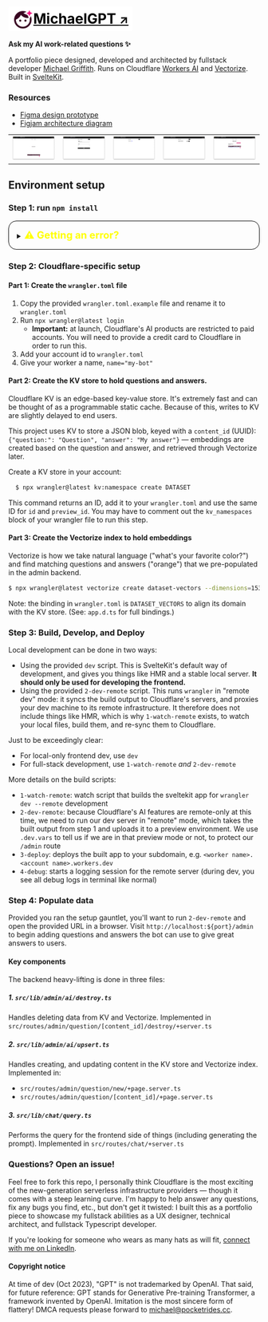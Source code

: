 # [<span style="background:#fff;border-radius:4px;padding:.5rem;vertical-align:middle;color:#000;text-decoration:underline"><img src="static/icon-michaelgpt.svg" width="42" height="42" align="center"/>MichaelGPT <small>↗</small></span>](https://michaelgpt.pocketrides.workers.dev/)

**Ask my AI work-related questions ✨**

A portfolio piece designed, developed and architected by fullstack developer [Michael Griffith](https://linkedin.com/in/mjg000000). Runs on Cloudflare [Workers AI](https://developers.cloudflare.com/workers-ai/tutorials/build-a-retrieval-augmented-generation-ai/) and [Vectorize](https://developers.cloudflare.com/vectorize/). Built in [SvelteKit](https://kit.svelte.dev).

### Resources

- [Figma design prototype](https://www.figma.com/proto/SEYbpEiyZsT6V3XsGH9F04/MichaelGPT)
- [Figjam architecture diagram](https://www.figma.com/file/KsNtdYQF0H8tCEDnhl5ANm/MichaelGPT---Architecture)

<table><tr>
<td><img alt="Landing" src="docs/screenshots/1.png"/></td>
<td><img alt="Adding a question" src="docs/screenshots/2.png"/></td>
<td><img alt="Waiting for KV to process" src="docs/screenshots/3.png"/></td>
<td><img alt="List of questions" src="docs/screenshots/4.png"/></td>
<td><img alt="Chatbot answering" src="docs/screenshots/5.png"/></td>
</tr></table>

## Environment setup

### Step 1: run `npm install`

<details style="border:1px solid #000;padding:1rem 1rem;border-radius:1rem;margin-bottom: 1rem;">
<summary><span style="font-size:1.25rem;font-weight:bold;color:#ff0;">⚠️ Getting an error?</span></summary>

`SyntaxError: Named export 'Ai' not found.`  
**How to resolve:** The Cloudflare AI library shipped in CommonJS format. Hopefully this is fixed soon!

#### Step 1:

Add `"type":"module"` to `node_modules/@cloudflare/ai/package.json`

#### Step 2:

Open `node_modules/@cloudflare/ai/dist` and add `.js` to the ends of the imports, **in all files.**

##### Before (`ai.js`):

```
import { Tensor, TensorType } from "./tensor";
import { InferenceSession } from "./session";
import { resnetLabels } from "./labels";
```

##### After (repeat this for all files):

```
import { Tensor, TensorType } from "./tensor.js";
import { InferenceSession } from "./session.js";
import { resnetLabels } from "./labels.js";
```

</details>

### Step 2: Cloudflare-specific setup

#### Part 1: Create the `wrangler.toml` file

1. Copy the provided `wrangler.toml.example` file and rename it to `wrangler.toml`
2. Run `npx wrangler@latest login`
   - **Important:** at launch, Cloudflare's AI products are restricted to paid accounts. You will need to provide a credit card to Cloudflare in order to run this.
3. Add your account id to `wrangler.toml`
4. Give your worker a name, `name="my-bot"`

#### Part 2: Create the KV store to hold questions and answers.

Cloudflare KV is an edge-based key-value store. It's extremely fast and can be thought of as a programmable static cache. Because of this, writes to KV are slightly delayed to end users.

This project uses KV to store a JSON blob, keyed with a `content_id` (UUID): `{"question:": "Question", "answer": "My answer"}` — embeddings are created based on the question and answer, and retrieved through Vectorize later.

Create a KV store in your account:

```sh
  $ npx wrangler@latest kv:namespace create DATASET
```

This command returns an ID, add it to your `wrangler.toml` and use the same ID for `id` and `preview_id`. You may have to comment out the `kv_namespaces` block of your wrangler file to run this step.

#### Part 3: Create the Vectorize index to hold embeddings

Vectorize is how we take natural language ("what's your favorite color?") and find matching questions and answers ("orange") that we pre-populated in the admin backend.

```sh
$ npx wrangler@latest vectorize create dataset-vectors --dimensions=1536 --metric=cosine
```

Note: the binding in `wrangler.toml` is `DATASET_VECTORS` to align its domain with the KV store. (See: `app.d.ts` for full bindings.)

### Step 3: Build, Develop, and Deploy

Local development can be done in two ways:

- Using the provided `dev` script. This is SvelteKit's default way of development, and gives you things like HMR and a stable local server. **It should only be used for developing the frontend.**
- Using the provided `2-dev-remote` script. This runs `wrangler` in "remote dev" mode: it syncs the build output to Cloudflare's servers, and proxies your dev machine to its remote infrastructure. It therefore does not include things like HMR, which is why `1-watch-remote` exists, to watch your local files, build them, and re-sync them to Cloudflare.

Just to be exceedingly clear:

- For local-only frontend dev, use `dev`
- For full-stack development, use `1-watch-remote` _and_ `2-dev-remote`

More details on the build scripts:

- `1-watch-remote`: watch script that builds the sveltekit app for `wrangler dev --remote` development
- `2-dev-remote`: because Cloudflare's AI features are remote-only at this time, we need to run our dev server in "remote" mode, which takes the built output from step 1 and uploads it to a preview environment. We use `.dev.vars` to tell us if we are in that preview mode or not, to protect our `/admin` route
- `3-deploy`: deploys the built app to your subdomain, e.g. `<worker name>.<account name>.workers.dev`
- `4-debug`: starts a logging session for the remote server (during dev, you see all debug logs in terminal like normal)

### Step 4: Populate data

Provided you ran the setup gauntlet, you'll want to run `2-dev-remote` and open the provided URL in a browser. Visit `http://localhost:${port}/admin` to begin adding questions and answers the bot can use to give great answers to users.

#### Key components

The backend heavy-lifting is done in three files:

##### 1. `src/lib/admin/ai/destroy.ts`

Handles deleting data from KV and Vectorize. Implemented in `src/routes/admin/question/[content_id]/destroy/+server.ts`

##### 2. `src/lib/admin/ai/upsert.ts`

Handles creating, and updating content in the KV store and Vectorize index. Implemented in:

- `src/routes/admin/question/new/+page.server.ts`
- `src/routes/admin/question/[content_id]/+page.server.ts`

##### 3. `src/lib/chat/query.ts`

Performs the query for the frontend side of things (including generating the prompt). Implemented in `src/routes/chat/+server.ts`

### Questions? Open an issue!

Feel free to fork this repo, I personally think Cloudflare is the most exciting of the new-generation serverless infrastructure providers — though it comes with a steep learning curve. I'm happy to help answer any questions, fix any bugs you find, etc., but don't get it twisted: I built this as a portfolio piece to showcase my fullstack abilities as a UX designer, technical architect, and fullstack Typescript developer.

If you're looking for someone who wears as many hats as will fit, [connect with me on LinkedIn](https://linkedin.com/in/mjg000000).

#### Copyright notice

At time of dev (Oct 2023), "GPT" is not trademarked by OpenAI. That said, for future reference: GPT stands for Generative Pre-training Transformer, a framework invented by OpenAI. Imitation is the most sincere form of flattery! DMCA requests please forward to <michael@pocketrides.cc>.

